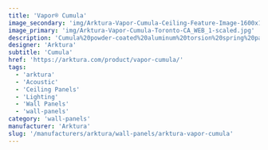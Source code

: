 ```yaml
---
title: 'Vapor® Cumula'
image_secondary: 'img/Arktura-Vapor-Cumula-Ceiling-Feature-Image-1600x1600.png'
image_primary: 'img/Arktura-Vapor-Cumula-Toronto-CA_WEB_1-scaled.jpg'
description: 'Cumula%20powder-coated%20aluminum%20torsion%20spring%20panels%20take%20inspiration%20from%20a%20beautiful%20spring%20day%2C%20giving%20your%20design%20the%20ephemeral%20feeling%20of%20a%20cloudy%20sky.%20The%20pattern%20continues%20seamlessly%20from%20panel%20to%20panel%2C%20and%20with%20the%20addition%20of%20our%20Soft%20Sound%AE%20backer%2C%20you%20can%20also%20reduce%20the%20amount%20of%20ambient%20noise.%20Or%20try%20our%20integrated%20lighting%20backer%20if%20you%20want%20a%20design%20that%20shines.'
designer: 'Arktura'
subtitle: 'Cumula'
href: 'https://arktura.com/product/vapor-cumula/'
tags:
  - 'arktura'
  - 'Acoustic'
  - 'Ceiling Panels'
  - 'Lighting'
  - 'Wall Panels'
  - 'wall-panels'
category: 'wall-panels'
manufacturer: 'Arktura'
slug: '/manufacturers/arktura/wall-panels/arktura-vapor-cumula'
---
```

